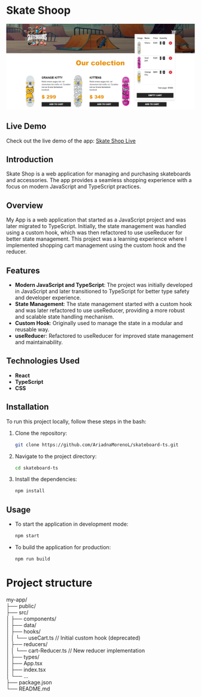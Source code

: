 
# Skate Shoop

![App Img](./public/img/app-img.png)  

## Live Demo

Check out the live demo of the app: [Skate Shop Live](https://skateboard-ariadnaml.netlify.app/)


## Introduction
Skate Shop is a web application for managing and purchasing skateboards and accessories. The app provides a seamless shopping experience with a focus on modern JavaScript and TypeScript practices.  

## Overview
My App is a web application that started as a JavaScript project and was later migrated to TypeScript. Initially, the state management was handled using a custom hook, which was then refactored to use useReducer for better state management.
This project was a learning experience where I implemented shopping cart management using the custom hook and the reducer.

## Features

- **Modern JavaScript and TypeScript**: The project was initially developed in JavaScript and later transitioned to TypeScript for better type safety and developer experience.
- **State Management**: The state management started with a custom hook and was later refactored to use useReducer, providing a more robust and scalable state handling mechanism.
- **Custom Hook**: Originally used to manage the state in a modular and reusable way.
- **useReduce**r: Refactored to useReducer for improved state management and maintainability.

## Technologies Used

- **React**
- **TypeScript**
- **CSS**

## Installation

To run this project locally, follow these steps in the bash:

1. Clone the repository:  
   ```bash
   git clone https://github.com/AriadnaMorenoL/skateboard-ts.git

3. Navigate to the project directory:  
   ```bash
   cd skateboard-ts

5. Install the dependencies:
   ```bash
   npm install

## Usage

- To start the application in development mode:  
  ```bash
  npm start

- To build the application for production:
  ```bash
  npm run build  

# Project structure  

my-app/  
├── public/  
├── src/  
│   ├── components/  
│   ├── data/  
│   ├── hooks/  
│   │   └── useCart.ts // Initial custom hook (deprecated)  
│   ├── reducers/  
│   │   └── cart-Reducer.ts // New reducer implementation  
│   ├── types/  
│   ├── App.tsx  
│   ├── index.tsx  
│   └── ...  
├── package.json  
└── README.md  











